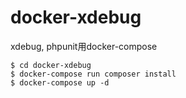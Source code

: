 # docker-xdebug
xdebug, phpunit用docker-compose
```$xslt
$ cd docker-xdebug
$ docker-compose run composer install
$ docker-compose up -d
```